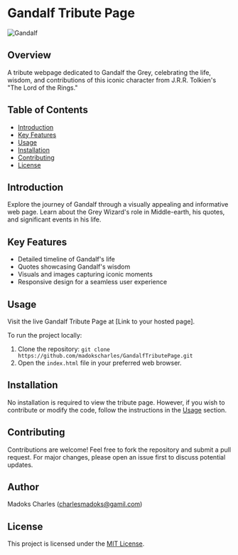 # Gandalf Tribute Page

![Gandalf](link_to_gandalf_image.jpg)

## Overview

A tribute webpage dedicated to Gandalf the Grey, celebrating the life, wisdom, and contributions of this iconic character from J.R.R. Tolkien's "The Lord of the Rings."

## Table of Contents

- [Introduction](#introduction)
- [Key Features](#key-features)
- [Usage](#usage)
- [Installation](#installation)
- [Contributing](#contributing)
- [License](#license)

## Introduction

Explore the journey of Gandalf through a visually appealing and informative web page. Learn about the Grey Wizard's role in Middle-earth, his quotes, and significant events in his life.

## Key Features

- Detailed timeline of Gandalf's life
- Quotes showcasing Gandalf's wisdom
- Visuals and images capturing iconic moments
- Responsive design for a seamless user experience

## Usage

Visit the live Gandalf Tribute Page at [Link to your hosted page].

To run the project locally:

1. Clone the repository: `git clone https://github.com/madokscharles/GandalfTributePage.git`
2. Open the `index.html` file in your preferred web browser.

## Installation

No installation is required to view the tribute page. However, if you wish to contribute or modify the code, follow the instructions in the [Usage](#usage) section.

## Contributing

Contributions are welcome! Feel free to fork the repository and submit a pull request. For major changes, please open an issue first to discuss potential updates.

## Author

Madoks Charles (charlesmadoks@gamil.com)

## License

This project is licensed under the [MIT License](LICENSE).
